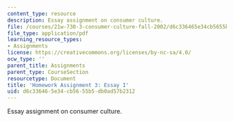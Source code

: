```yaml
---
content_type: resource
description: Essay assignment on consumer culture.
file: /courses/21w-730-3-consumer-culture-fall-2002/d6c336465e34cb5655b5db0ad57b2312_essayi_assignmnt.pdf
file_type: application/pdf
learning_resource_types:
- Assignments
license: https://creativecommons.org/licenses/by-nc-sa/4.0/
ocw_type: ''
parent_title: Assignments
parent_type: CourseSection
resourcetype: Document
title: 'Homework Assignment 3: Essay I'
uid: d6c33646-5e34-cb56-55b5-db0ad57b2312
---
```

Essay assignment on consumer culture.